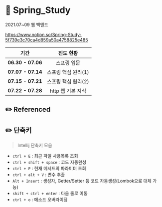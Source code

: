 # :herb: Spring_Study
2021.07~09 웹 백엔드

https://www.notion.so/Spring-Study-5f739e3c70ca4d859a50a4758825e485

|  <center>기간</center> |  <center>진도 현황</center> | 
|:--------|:--------:|
|**06.30 - 07.06** | <center>스프링 입문 </center> |
|**07.07 - 07.14** | <center>스프링 핵심 원리(1) </center> |
|**07.15 - 07.21** | <center>스프링 핵심 원리(2) </center> |
|**07.22 - 07.28** | <center>http 웹 기본 지식 </center> |

 
 
## :pencil2: Referenced



## :pencil2: 단축키
 > Intellij 단축키 모음

 + `ctrl + E` : 최근 파일 사용목록 조회
 + `ctrl + shift + space` : 코드 자동완성
 + `ctrl + P` : 현재 메서드의 파라미터 조회
 + `ctrl + alt + V` : 변수 추출
 + `Alt + Insert` : 생성자, Getter/Setter 등 코드 자동생성(Lombok으로 대체 가능)
 + `shift + ctrl + enter` : 다음 줄로 이동
 + `ctrl + o` : 메소드 오버라이딩
